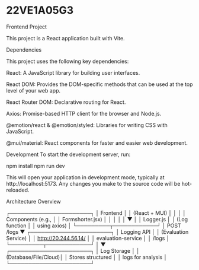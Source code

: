 # 22VE1A05G3

Frontend Project

This project is a React application built with Vite. 


Dependencies

This project uses the following key dependencies:

React: A JavaScript library for building user interfaces.

React DOM: Provides the DOM-specific methods that can be used at the top level of your web app.

React Router DOM: Declarative routing for React.

Axios: Promise-based HTTP client for the browser and Node.js.

@emotion/react & @emotion/styled: Libraries for writing CSS with JavaScript.

@mui/material: React components for faster and easier web development.


Development
To start the development server, run:


npm install
npm run dev


This will open your application in development mode, typically at http://localhost:5173. Any changes you make to the source code will be hot-reloaded.


Architecture Overview

 ┌──────────────────────┐
 │      Frontend        │
 │  (React + MUI)       │
 │                      │
 │  Components (e.g.,    │
 │  Formshorter.jsx)    │
 │      │               │
 │      ▼               │
 │   Logger.js          │
 │ (Log function        │
 │  using axios)        │
 └─────────┬────────────┘
           │ POST /logs
           ▼
 ┌──────────────────────┐
 │    Logging API       │
 │ (Evaluation Service) │
 │ http://20.244.56.14/ │
 │   evaluation-service │
 │       /logs          │
 └─────────┬────────────┘
           │
           ▼
 ┌──────────────────────┐
 │    Log Storage       │
 │ (Database/File/Cloud)│
 │ Stores structured    │
 │ logs for analysis    │
 └──────────────────────┘


